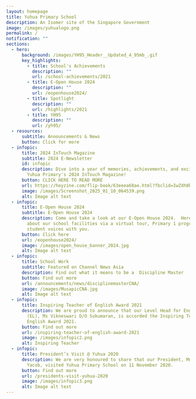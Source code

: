 ```yaml
---
layout: homepage
title: Yuhua Primary School
description: An Isomer site of the Singapore Government
image: /images/yuhualogo.png
permalink: /
notification: ""
sections:
  - hero:
      background: /images/YH95_Header__Updated_4_95mb_.gif
      key_highlights:
        - title: School's Achievements
          description: ""
          url: /school-achievements/2021
        - title: E-Open House 2024
          description: ""
          url: /eopenhouse2024/
        - title: Spotlight
          description: ""
          url: /highlights/2021
        - title: YH95
          description: ""
          url: /yh95/
  - resources:
      subtitle: Announcements & News
      button: Click for more
  - infopic:
      title: 2024 InTouch Magazine
      subtitle: 2024 E-Newsletter
      id: infopic
      description: Dive into a year of memories, achievements, and exciting updates in
        Yuhua Primary's 2024 InTouch Magazine!
      button: CLICK HERE TO READ MORE
      url: https://heyzine.com/flip-book/63eeea68ae.html?fbclid=IwZXh0bgNhZW0CMTAAAR0FLSiWi6FrcBdZ3fNQMCNFVVnzNhHPxisoKqDxhkyaRVneep5jsikdoXk_aem_RdiC3LRagIf8E_9zEF-Hdg
      image: /images/Screenshot_2025_01_10_064539.png
      alt: Image alt text
  - infopic:
      title: E-Open House 2024
      subtitle: E-Open House 2024
      description: Come and take a look at our E-Open House 2024.  Here, we share
        about our school facilities via a virtual tour, Primary 1 programmes and
        student voices with you.
      button: Click here
      url: /eopenhouse2024/
      image: /images/open_house_banner_2024.jpg
      alt: Image alt text
  - infopic:
      title: School Work
      subtitle: Featured on Channel News Asia
      description: Find out what it means to be a  Discipline Master
      button: Find out more
      url: /announcements/news/disciplinemasterCNA/
      image: /images/MusapicCNA.jpg
      alt: Image alt text
  - infopic:
      title: Inspiring Teacher of English Award 2021
      description: We are proud to announce that our Level Head for English Language
        (EL), Ms Vikneswari D/O Sukumaran, is accorded the Inspiring Teacher of
        English Award 2021.
      button: Find out more
      url: /inspiring-teacher-of-english-award-2021
      image: /images/infopic2.png
      alt: Inspiring Teacher
  - infopic:
      title: President’s Visit @ Yuhua 2020
      description: We are very honoured to share that our President, Mdm Halimah
        Yacob, visited Yuhua Primary School on 11 November 2020.
      button: Find out more
      url: /presidents-visit-yuhua-2020
      image: /images/infopic3.png
      alt: Image alt text
---
```

